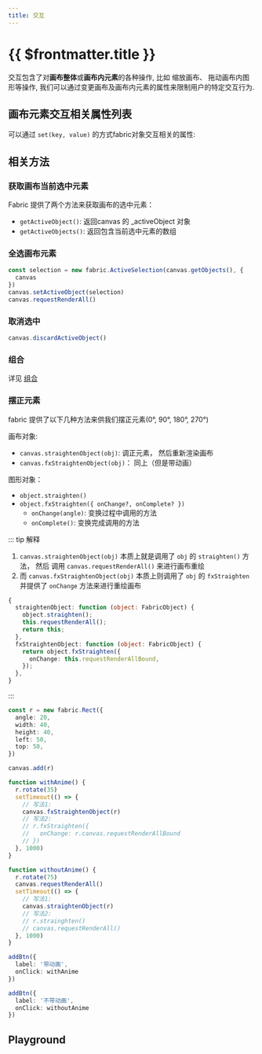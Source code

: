 ```yaml
---
title: 交互
---
```


# {{ $frontmatter.title }}

交互包含了对**画布整体**或**画布内元素**的各种操作, 比如
缩放画布、 拖动画布内图形等操作, 我们可以通过变更画布及画布内元素的属性来限制用户的特定交互行为.

## 画布元素交互相关属性列表

可以通过 `set(key, value)` 的方式fabric对象交互相关的属性:

<!--@include: ../../source/parts/control.md -->

<script setup>
import Interaction from './demos/Interaction.vue'
import Runnable from '../../components/Runnable.vue'

</script>

## 相关方法

### 获取画布当前选中元素

Fabric 提供了两个方法来获取画布的选中元素：

+ `getActiveObject()`: 返回canvas 的 _activeObject 对象
+ `getActiveObjects()`: 返回包含当前选中元素的数组

### 全选画布元素

```ts
const selection = new fabric.ActiveSelection(canvas.getObjects(), {
  canvas
})
canvas.setActiveObject(selection)
canvas.requestRenderAll()

```

### 取消选中

```ts
canvas.discardActiveObject()
```

### 组合

详见 [组合](/tutorial/group/)


### 摆正元素

fabric 提供了以下几种方法来供我们摆正元素(0°, 90°, 180°, 270°)

画布对象:

+ `canvas.straightenObject(obj)`: 调正元素， 然后重新渲染画布
+ `canvas.fxStraightenObject(obj)`： 同上（但是带动画）

图形对象：

+ `object.straighten()`
+ `object.fxStraighten({ onChange?, onComplete? })`
  + `onChange(angle)`: 变换过程中调用的方法
  + `onComplete()`: 变换完成调用的方法

::: tip 解释

1. `canvas.straightenObject(obj)` 本质上就是调用了 `obj` 的 `straighten()` 方法， 然后
调用 `canvas.requestRenderAll()` 来进行画布重绘
2. 而 `canvas.fxStraightenObject(obj)` 本质上则调用了 `obj` 的 `fxStraighten` 并提供了
`onChange` 方法来进行重绘画布

```ts
{
  straightenObject: function (object: FabricObject) {
    object.straighten();
    this.requestRenderAll();
    return this;
  },
  fxStraightenObject: function (object: FabricObject) {
    return object.fxStraighten({
      onChange: this.requestRenderAllBound,
    });
  },
}

```

:::

<Runnable type="view">

```ts
const r = new fabric.Rect({
  angle: 20,
  width: 40,
  height: 40,
  left: 50,
  top: 50,
})

canvas.add(r)

function withAnime() {
  r.rotate(35)
  setTimeout(() => {
    // 写法1:
    canvas.fxStraightenObject(r)
    // 写法2:
    // r.fxStraighten({
    //   onChange: r.canvas.requestRenderAllBound
    // })
  }, 1000)
}

function withoutAnime() {
  r.rotate(75)
  canvas.requestRenderAll()
  setTimeout(() => {
    // 写法1:
    canvas.straightenObject(r)
    // 写法2:
    // r.strainghten()
    // canvas.requestRenderAll()
  }, 1000)
}

addBtn({
  label: '带动画',
  onClick: withAnime
})

addBtn({
  label: '不带动画',
  onClick: withoutAnime
})

```

</Runnable>


## Playground

<Interaction />
 

